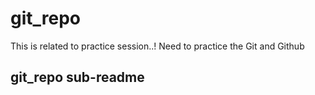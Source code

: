 # git_repo

This is related to practice session..! Need to practice the Git and Github

## git_repo sub-readme